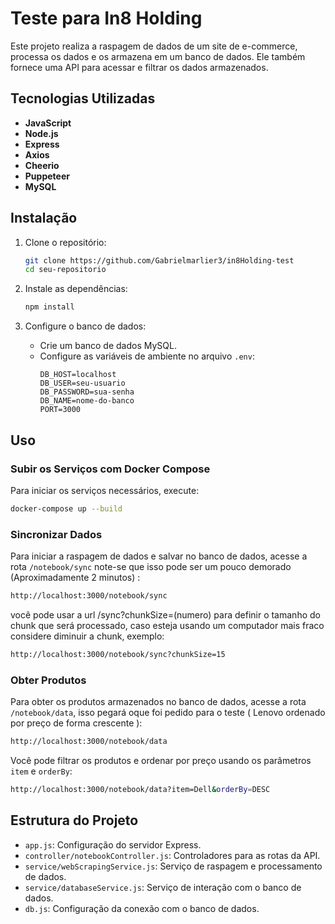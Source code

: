 # Teste para In8 Holding

Este projeto realiza a raspagem de dados de um site de e-commerce, processa os dados e os armazena em um banco de dados. Ele também fornece uma API para acessar e filtrar os dados armazenados.

## Tecnologias Utilizadas

- **JavaScript**
- **Node.js**
- **Express**
- **Axios**
- **Cheerio**
- **Puppeteer**
- **MySQL**

## Instalação

1. Clone o repositório:
    ```bash
    git clone https://github.com/Gabrielmarlier3/in8Holding-test
    cd seu-repositorio
    ```

2. Instale as dependências:
    ```bash
    npm install
    ```

3. Configure o banco de dados:
    - Crie um banco de dados MySQL.
    - Configure as variáveis de ambiente no arquivo `.env`:
        ```plaintext
        DB_HOST=localhost
        DB_USER=seu-usuario
        DB_PASSWORD=sua-senha
        DB_NAME=nome-do-banco
        PORT=3000
        ```

## Uso

### Subir os Serviços com Docker Compose

Para iniciar os serviços necessários, execute:
```bash
docker-compose up --build
```

### Sincronizar Dados

Para iniciar a raspagem de dados e salvar no banco de dados, acesse a rota `/notebook/sync` note-se que isso pode ser um pouco demorado (Aproximadamente 2 minutos) :
```bash
http://localhost:3000/notebook/sync
```

você pode usar a url /sync?chunkSize=(numero) para definir o tamanho do chunk que será processado, caso esteja usando um computador mais fraco considere diminuir a chunk, exemplo:
```bash
http://localhost:3000/notebook/sync?chunkSize=15
```




### Obter Produtos

Para obter os produtos armazenados no banco de dados, acesse a rota `/notebook/data`, isso pegará oque foi pedido para o teste ( Lenovo ordenado por preço de forma crescente ):
```bash
http://localhost:3000/notebook/data
```

Você pode filtrar os produtos e ordenar por preço usando os parâmetros `item` e `orderBy`:
```bash
http://localhost:3000/notebook/data?item=Dell&orderBy=DESC
```

## Estrutura do Projeto

- `app.js`: Configuração do servidor Express.
- `controller/notebookController.js`: Controladores para as rotas da API.
- `service/webScrapingService.js`: Serviço de raspagem e processamento de dados.
- `service/databaseService.js`: Serviço de interação com o banco de dados.
- `db.js`: Configuração da conexão com o banco de dados.

